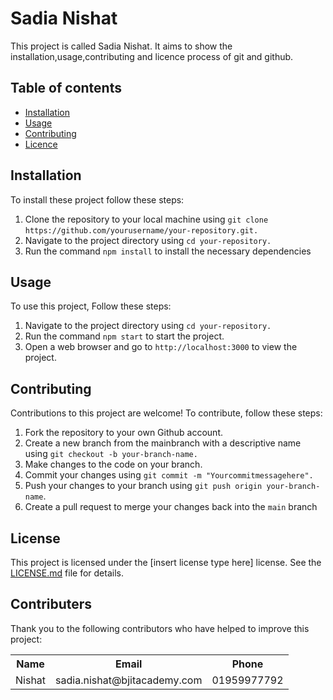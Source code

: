 # Sadia Nishat
This project is called Sadia Nishat. It aims to show the installation,usage,contributing and licence process of git and github.

## Table of contents
 - <u>[Installation](google.com)</u>
 - [Usage](google.com)
 - [Contributing](google.com)
 - [Licence](google.com)

## Installation
  To install these project follow these steps:
 1. Clone the repository to your local machine using `git clone` 
    `https://github.com/yourusername/your-repository.git.`
 3. Navigate to the project directory using `cd your-repository.`
 4. Run the command `npm install` to install the necessary dependencies
 
 ## Usage
  To use this project, Follow these steps:
 1. Navigate to the project directory using `cd your-repository.`
 2. Run the command `npm start` to start the project.
 3. Open a web browser and go to `http://localhost:3000` to view the project.

## Contributing
 Contributions to this project are welcome! To contribute, follow these steps:
1. Fork the repository to your own Github account.
2. Create a new branch from the mainbranch with a descriptive name using `git checkout -b your-branch-name.`
3. Make changes to the code on your branch.
4. Commit your changes using `git commit -m "Yourcommitmessagehere".`
5. Push your changes to your branch using `git push origin your-branch-name`.
6. Create a pull request to merge your changes back into the `main` branch

## License
This project is licensed under the [insert license type here] license. See the [LICENSE.md](Google.com) file for details.

## Contributers
Thank you to the following contributors who have helped to improve this project:
<table>
  <tr>
    <th> Name </th>
     <th> Email </th>
     <th> Phone </th>
  </tr>
  <tr>
    <td> Nishat </th>
     <td> sadia.nishat@bjitacademy.com </th>
     <td> 01959977792 </th>
  </tr>
</table>
